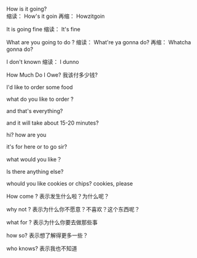 How is it going?  
缩读： How's it goin
再缩： Howzitgoin

It is going fine
缩读： It's fine

What are you going to do ?
缩读： What're ya gonna do?
再缩： Whatcha gonna do?

I don't known
缩读： I dunno

How Much Do I Owe? 我该付多少钱?

I'd like to order some food

what do you like to order ?

and that's everything?

and it will take about 15-20 minutes?

hi? how are you

it's for here or to go sir?

what would you like？

Is there anything else?

whould you like cookies or chips?
cookies, please

How come ? 表示发生什么啦？为什么呢？

why not ? 表示为什么你不愿意？不喜欢？这个东西呢？

what for ? 表示为什么你要去做那些事

how so? 表示想了解得更多一些？

who knows? 表示我也不知道
